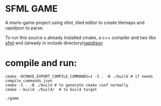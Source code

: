 # SFML GAME

A mario-game project using sfml, tiled editor to create tilemaps and rapidjson to parse.

To run this source u already installed cmake, a c++ compiler
and two libs [sfml](https://en.sfml-dev.org/) and (already in include directory)[rapidjson](https://github.com/Tencent/rapidjson)
# compile and run:
```
cmake -DCMAKE_EXPORT_COMPILE_COMMANDS=1 -S . -B ./build # if needs compile_commands.json
cmake -S . -B ./build # to generate cmake conf normally
cmake --build ./build/  # to build target

./game
```
